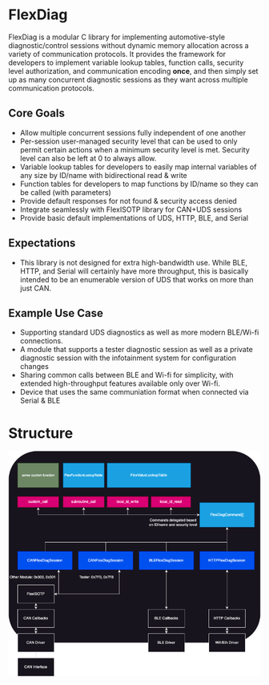 # FlexDiag
FlexDiag is a modular C library for implementing automotive-style diagnostic/control sessions without dynamic memory allocation across a variety of communication protocols. It provides the framework for developers to implement variable lookup tables, function calls, security level authorization, and communication encoding **once**, and then simply set up as many concurrent diagnostic sessions as they want across multiple communication protocols.

## Core Goals
- Allow multiple concurrent sessions fully independent of one another
- Per-session user-managed security level that can be used to only permit certain actions when a minimum security level is met. Security level can also be left at 0 to always allow.
- Variable lookup tables for developers to easily map internal variables of any size by ID/name with bidirectional read & write
- Function tables for developers to map functions by ID/name so they can be called (with parameters)
- Provide default responses for not found & security access denied
- Integrate seamlessly with FlexISOTP library for CAN+UDS sessions
- Provide basic default implementations of UDS, HTTP, BLE, and Serial

## Expectations
- This library is not designed for extra high-bandwidth use. While BLE, HTTP, and Serial will certainly have more throughput, this is basically intended to be an enumerable version of UDS that works on more than just CAN.

## Example Use Case
- Supporting standard UDS diagnostics as well as more modern BLE/Wi-fi connections.
- A module that supports a tester diagnostic session as well as a private diagnostic session with the infotainment system for configuration changes
- Sharing common calls between BLE and Wi-fi for simplicity, with extended high-throughput features available only over Wi-fi.
- Device that uses the same communiation format when connected via Serial & BLE

# Structure
<img src="resources/flexdiag_structure.png" width="650rem"/>